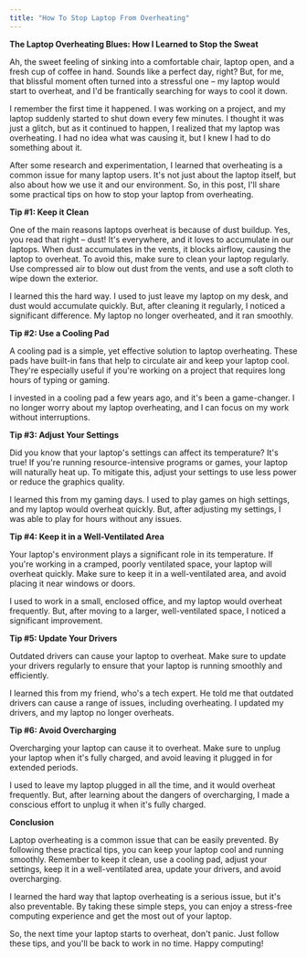 ```yaml
---
title: "How To Stop Laptop From Overheating"
---
```


**The Laptop Overheating Blues: How I Learned to Stop the Sweat**

 Ah, the sweet feeling of sinking into a comfortable chair, laptop open, and a fresh cup of coffee in hand. Sounds like a perfect day, right? But, for me, that blissful moment often turned into a stressful one – my laptop would start to overheat, and I'd be frantically searching for ways to cool it down. 

I remember the first time it happened. I was working on a project, and my laptop suddenly started to shut down every few minutes. I thought it was just a glitch, but as it continued to happen, I realized that my laptop was overheating. I had no idea what was causing it, but I knew I had to do something about it.

After some research and experimentation, I learned that overheating is a common issue for many laptop users. It's not just about the laptop itself, but also about how we use it and our environment. So, in this post, I'll share some practical tips on how to stop your laptop from overheating.

**Tip #1: Keep it Clean**

One of the main reasons laptops overheat is because of dust buildup. Yes, you read that right – dust! It's everywhere, and it loves to accumulate in our laptops. When dust accumulates in the vents, it blocks airflow, causing the laptop to overheat. To avoid this, make sure to clean your laptop regularly. Use compressed air to blow out dust from the vents, and use a soft cloth to wipe down the exterior.

I learned this the hard way. I used to just leave my laptop on my desk, and dust would accumulate quickly. But, after cleaning it regularly, I noticed a significant difference. My laptop no longer overheated, and it ran smoothly.

**Tip #2: Use a Cooling Pad**

A cooling pad is a simple, yet effective solution to laptop overheating. These pads have built-in fans that help to circulate air and keep your laptop cool. They're especially useful if you're working on a project that requires long hours of typing or gaming.

I invested in a cooling pad a few years ago, and it's been a game-changer. I no longer worry about my laptop overheating, and I can focus on my work without interruptions.

**Tip #3: Adjust Your Settings**

Did you know that your laptop's settings can affect its temperature? It's true! If you're running resource-intensive programs or games, your laptop will naturally heat up. To mitigate this, adjust your settings to use less power or reduce the graphics quality.

I learned this from my gaming days. I used to play games on high settings, and my laptop would overheat quickly. But, after adjusting my settings, I was able to play for hours without any issues.

**Tip #4: Keep it in a Well-Ventilated Area**

Your laptop's environment plays a significant role in its temperature. If you're working in a cramped, poorly ventilated space, your laptop will overheat quickly. Make sure to keep it in a well-ventilated area, and avoid placing it near windows or doors.

I used to work in a small, enclosed office, and my laptop would overheat frequently. But, after moving to a larger, well-ventilated space, I noticed a significant improvement.

**Tip #5: Update Your Drivers**

Outdated drivers can cause your laptop to overheat. Make sure to update your drivers regularly to ensure that your laptop is running smoothly and efficiently.

I learned this from my friend, who's a tech expert. He told me that outdated drivers can cause a range of issues, including overheating. I updated my drivers, and my laptop no longer overheats.

**Tip #6: Avoid Overcharging**

Overcharging your laptop can cause it to overheat. Make sure to unplug your laptop when it's fully charged, and avoid leaving it plugged in for extended periods.

I used to leave my laptop plugged in all the time, and it would overheat frequently. But, after learning about the dangers of overcharging, I made a conscious effort to unplug it when it's fully charged.

**Conclusion**

Laptop overheating is a common issue that can be easily prevented. By following these practical tips, you can keep your laptop cool and running smoothly. Remember to keep it clean, use a cooling pad, adjust your settings, keep it in a well-ventilated area, update your drivers, and avoid overcharging.

I learned the hard way that laptop overheating is a serious issue, but it's also preventable. By taking these simple steps, you can enjoy a stress-free computing experience and get the most out of your laptop.

So, the next time your laptop starts to overheat, don't panic. Just follow these tips, and you'll be back to work in no time. Happy computing!
